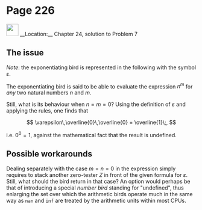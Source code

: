 # Page 226

<img src="/pictures/correction_green.svg" width="32px"/>
__Location:__ Chapter 24, solution to Problem 7

## The issue

_Note_: the exponentiating bird is represented in the following with the symbol $\varepsilon$.

The exponentiating bird is said to be able to evaluate
the expression $n^m$ for _any_ two natural numbers $n$ and $m$.

Still, what is its behaviour when $n=m=0$? Using the definition of $\varepsilon$
and applying the rules, one finds that

$$
    \varepsilon\,\overline{0}\,\overline{0} = \overline{1}\;,
$$

i.e. $0^0=1$, against the mathematical fact that the result is undefined.

## Possible workarounds

Dealing separately with the case $m=n=0$ in the expression simply requires
to stack another zero-tester $Z$ in front of the given formula for $\varepsilon$.
Still, what should the bird return in that case? An option would perhaps be that
of introducing a special _number bird_ standing for "undefined", thus enlarging the set
over which the arithmetic birds operate much in the same way as `nan` and `inf`
are treated by the arithmetic units within most CPUs.
